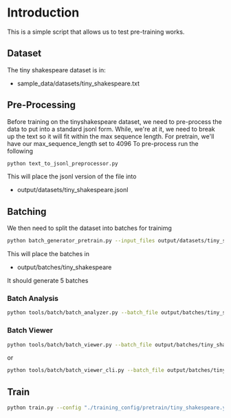 # Introduction
This is a simple script that allows us to test pre-training works.

## Dataset
The tiny shakespeare dataset is in:

- sample_data/datasets/tiny_shakespeare.txt

## Pre-Processing
Before training on the tinyshakespeare dataset, we need to pre-process the data to put into a standard jsonl form.
While, we're at it, we need to break up the text so it will fit within the max sequence length.
For pretrain, we'll have our max_sequence_length set to 4096
To pre-process run the following

```bash
python text_to_jsonl_preprocessor.py
```

This will place the jsonl version of the file into

- output/datasets/tiny_shakespeare.jsonl

## Batching
We then need to split the dataset into batches for trainimg

```bash
python batch_generator_pretrain.py --input_files output/datasets/tiny_shakespeare.jsonl --tokenizer mistralai/Mistral-7B-Instruct-v0.2 --output_directory ./output/batches/tiny_shakespeare --file_prefix tiny_shakespeare --max_sequence_length 1024 --batch_size 2 --regenerate_batches
```

This will place the batches in

- output/batches/tiny_shakespeare

It should generate 5 batches

### Batch Analysis

```bash
python tools/batch/batch_analyzer.py --batch_file output/batches/tiny_shakespeare/tiny_shakespeare_batch_0001.npz --tokenizer mistralai/Mistral-7B-Instruct-v0.2
```

### Batch Viewer

```bash
python tools/batch/batch_viewer.py --batch_file output/batches/tiny_shakespeare/tiny_shakespeare_batch_0001.npz --tokenizer mistralai/Mistral-7B-Instruct-v0.2
```

or

```bash
python tools/batch/batch_viewer_cli.py --batch_file output/batches/tiny_shakespeare/tiny_shakespeare_batch_0001.npz --tokenizer mistralai/Mistral-7B-Instruct-v0.2
```

## Train

```bash
python train.py --config "./training_config/pretrain/tiny_shakespeare.yaml"
```